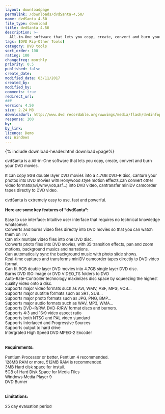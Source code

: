 ```yaml
---
layout: downloadpage
permalink: /downloads/dvdSanta-4,50/
name: dvdSanta 4.50
file_type: download
title: dvdSanta 4.50
description: >-
  All-in-One software that lets you copy, create, convert and burn your DVD movies
tags: [DVD Rip-Other Tools]
category: DVD tools
sort_order: 100
rating: 100
changefreq: monthly
priority: 0.5
published: false
create_date:
modified_date: 03/11/2017
created_by:
modified_by:
comments: true
redirect_url:
###
version: 4.50
size: 2.24 MB
downloadurl: http://www.dvd recordable.org/wwwimgs/media/flash/dvdinfopro/dvdinfo.zip
response: 200
by:
by_link:
licence: Demo
os: Windows
---
```


{% include download-header.html download=page%}

<p style="fix-download-text !important">
<p><font size="2">dvdSanta is a All-in-One software that lets you copy, create, convert and burn your DVD movies. <br />
<br />
It can copy 9GB double layer DVD movies into a 4.7GB DVD-R disc, canturn your photos into DVD movies with Hollywood style motion effects,can convert other video formats(avi,wmv,vob,asf...) into DVD video, cantransfer miniDV camcorder tapes directly to DVD video. <br />
<br />
dvdSanta is extremely easy to use, fast and powerful.<br />
<br />
<span><strong>Here are some key features of "dvdSanta":</strong></span><br />
<br />
Easy to use interface: Intuitive user interface that requires no technical knowledge whatsoever. <br />
Converts and burns video files directly into DVD movies so that you can watch them on TV. <br />
Can mix multiple video files into one DVD disc. <br />
Converts photo files into DVD movies, with 35 transition effects, pan and zoom motions, background musics and narrations. <br />
Can automatically sync the background music with photo slide shows. <br />
Real-time captures and transforms miniDV camcorder tapes directly to DVD video format <br />
Can fit 9GB double layer DVD movies into 4.7GB single layer DVD disc. <br />
Burns DVD ISO Image or DVD VIDEO_TS folders to DVD <br />
Auto-Rate-Controller technology maximizes disc space by squeezing the highest quality video onto a disc. <br />
Supports major video formats such as AVI, WMV, ASF, MPG, VOB... <br />
Supports major subtitle formats such as SRT, SUB... <br />
Supports major photo formats such as JPG, PNG, BMP... <br />
Supports major audio formats such as WAV, MP3, WMA... <br />
Supports DVD+R/RW, DVD-R/RW format discs and burners. <br />
Supports 4:3 and 16:9 video aspect ratio <br />
Supports both NTSC and PAL video standard <br />
Supports Interlaced and Progressive Sources <br />
Supports output to hard drive <br />
Intergrated High Speed DVD MPEG-2 Encoder <br />
<br />
<br />
<span><strong>Requirements:</strong></span><br />
<br />
Pentium </font><font size="2">Processor</font><font size="2"> or better, Pentium 4 recommended.<br />
128MB RAM or more, 512MB RAM is recommended. <br />
3MB Hard disk space for install.<br />
5GB of Hard Disk Space for Media Files <br />
Windows Media Player 9 <br />
DVD Burner<br />
<br />
<br />
<span><strong>Limitations:</strong></span><br />
<br />
25 day evaluation period<br />
</font></p>
<div class="celltext_big">&#160;</div></p>
